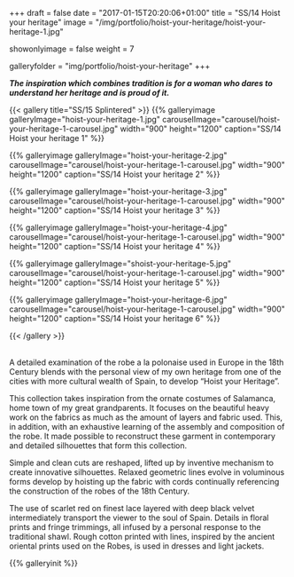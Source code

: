 +++
draft = false
date = "2017-01-15T20:20:06+01:00"
title = "SS/14 Hoist your heritage"
image = "/img/portfolio/hoist-your-heritage/hoist-your-heritage-1.jpg"

showonlyimage = false
weight = 7

galleryfolder = "img/portfolio/hoist-your-heritage"
+++

***The inspiration which combines tradition is for a woman who dares to understand her heritage and is proud of it.***


<!--more-->

{{< gallery title="SS/15 Splintered" >}}
  {{% galleryimage galleryImage="hoist-your-heritage-1.jpg" carouselImage="carousel/hoist-your-heritage-1-carousel.jpg" width="900" height="1200" caption="SS/14 Hoist your heritage 1" %}}

  {{% galleryimage galleryImage="hoist-your-heritage-2.jpg" carouselImage="carousel/hoist-your-heritage-1-carousel.jpg" width="900" height="1200" caption="SS/14 Hoist your heritage 2" %}}

  {{% galleryimage galleryImage="hoist-your-heritage-3.jpg" carouselImage="carousel/hoist-your-heritage-1-carousel.jpg" width="900" height="1200" caption="SS/14 Hoist your heritage 3" %}}

  {{% galleryimage galleryImage="hoist-your-heritage-4.jpg" carouselImage="carousel/hoist-your-heritage-1-carousel.jpg" width="900" height="1200" caption="SS/14 Hoist your heritage 4" %}}

  {{% galleryimage galleryImage="shoist-your-heritage-5.jpg" carouselImage="carousel/hoist-your-heritage-1-carousel.jpg" width="900" height="1200" caption="SS/14 Hoist your heritage 5" %}}

  {{% galleryimage galleryImage="hoist-your-heritage-6.jpg" carouselImage="carousel/hoist-your-heritage-1-carousel.jpg" width="900" height="1200" caption="SS/14 Hoist your heritage 6" %}}


{{< /gallery >}}

<br/>
A detailed examination of the robe a la polonaise used in Europe in the 18th Century blends with the personal view of my own heritage from one of the cities with more cultural wealth of Spain, to develop “Hoist your Heritage”.

This collection takes inspiration from the ornate costumes of Salamanca, home town of my great grandparents. It focuses on the beautiful heavy work on the fabrics as much as the amount of layers and fabric used. This, in addition, with an exhaustive learning of the assembly and composition of the robe. It made possible to reconstruct these garment in contemporary and
detailed silhouettes that form this collection.

Simple and clean cuts are reshaped, lifted up by inventive mechanism to create innovative silhouettes. Relaxed geometric lines evolve in voluminous forms develop by hoisting up the fabric with cords continually referencing the construction of the robes of the 18th Century.

The use of scarlet red on finest lace layered with deep black velvet intermediately transport the viewer to the soul of Spain. Details in floral prints and fringe trimmings, all infused by a personal response to the traditional shawl. Rough cotton printed with lines, inspired by the ancient oriental prints used on the Robes, is used in dresses and light jackets.




{{% galleryinit %}}
